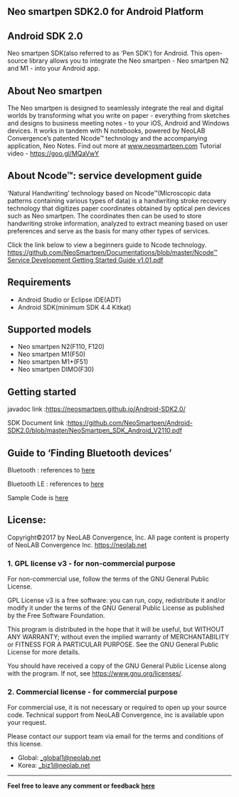 ## Neo smartpen SDK2.0 for Android Platform

## Android SDK 2.0 

Neo smartpen SDK(also referred to as ‘Pen SDK’) for Android. This open-source library allows you to integrate the Neo smartpen - Neo smartpen N2 and M1 - into your Android app.

## About Neo smartpen

The Neo smartpen is designed to seamlessly integrate the real and digital worlds by transforming what you write on paper - everything from sketches and designs to business meeting notes - to your iOS, Android and Windows devices. It works in tandem with N notebooks, powered by NeoLAB Convergence’s patented Ncode™ technology and the accompanying application, Neo Notes. Find out more at www.neosmartpen.com
Tutorial video - https://goo.gl/MQaVwY

## About Ncode™: service development guide 

‘Natural Handwriting’ technology based on Ncode™(Microscopic data patterns containing various types of data) is a handwriting stroke recovery technology that digitizes paper coordinates obtained by optical pen devices such as Neo smartpen. The coordinates then can be used to store handwriting stroke information, analyzed to extract meaning based on user preferences and serve as the basis for many other types of services. 

Click the link below to view a beginners guide to Ncode technology. 
[https://github.com/NeoSmartpen/Documentations/blob/master/Ncode™ Service Development Getting Started Guide v1.01.pdf](https://github.com/NeoSmartpen/Documentations/blob/master/Ncode%E2%84%A2%20Service%20Development%20Getting%20Started%20Guide%20v1.01.pdf)

## Requirements

 - Android Studio or Eclipse IDE(ADT)
 - Android SDK(minimum SDK 4.4 Kitkat)
 
## Supported models

- Neo smartpen N2(F110, F120)
- Neo smartpen M1(F50)
- Neo smartpen M1+(F51)
- Neo smartpen DIMO(F30)

## Getting started

javadoc link :https://neosmartpen.github.io/Android-SDK2.0/
 
SDK Document link :https://github.com/NeoSmartpen/Android-SDK2.0/blob/master/NeoSmartpen_SDK_Android_V2110.pdf

## Guide to ‘Finding Bluetooth devices’

Bluetooth : references to [here](https://developer.android.com/guide/topics/connectivity/bluetooth.html#FindingDevices)

Bluetooth LE : references to [here](https://developer.android.com/guide/topics/connectivity/bluetooth-le.html#find)

Sample Code is [here](https://github.com/NeoSmartpen/AndroidSDK2.0/blob/master/NASDK2.0_sample_code/NASDK_sample_code/src/main/java/kr/neolab/samplecode/DeviceListActivity.java)
 
## License:

Copyright©2017 by NeoLAB Convergence, Inc. All page content is property of NeoLAB Convergence Inc. <https://neolab.net> 

### 1. GPL license v3 - for non-commercial purpose
    
For non-commercial use, follow the terms of the GNU General Public License. 

GPL License v3 is a free software: you can run, copy, redistribute it and/or modify it under the terms of the GNU General Public License as published by the Free Software Foundation. 

This program is distributed in the hope that it will be useful, but WITHOUT ANY WARRANTY; without even the implied warranty of MERCHANTABILITY or FITNESS FOR A PARTICULAR PURPOSE. See the GNU General Public License for more details. 

You should have received a copy of the GNU General Public License along with the program. If not, see <https://www.gnu.org/licenses/>.

### 2. Commercial license - for commercial purpose

For commercial use, it is not necessary or required to open up your source code. Technical support from NeoLAB Convergence, inc is available upon your request. 

Please contact our support team via email for the terms and conditions of this license. 
 - Global: _global1@neolab.net
 - Korea: _biz1@neolab.net
---
**Feel free to leave any comment or feedback [here](https://github.com/NeoSmartpen/Android-SDK2.0/issues)**

